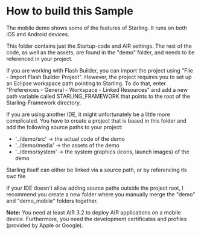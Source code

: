 How to build this Sample
========================

The mobile demo shows some of the features of Starling. It runs on both iOS and Android devices.

This folder contains just the Startup-code and AIR settings. The rest of the code, as well as the assets, are found in the "demo" folder, and needs to be referenced in your project.

If you are working with Flash Builder, you can import the project using "File - Import Flash Builder Project". However, the project requires you to set up an Eclipse workspace path pointing to Starling. To do that, enter "Preferences - General - Workspace - Linked Resources" and add a new path variable called STARLING_FRAMEWORK that points to the root of the Starling-Framework directory.

If you are using another IDE, it might unfortunately be a little more complicated. You have to create a project that is based in this folder and add the following source paths to your project:

  * '../demo/src' -> the actual code of the demo
  * '../demo/media' -> the assets of the demo
  * '../demo/system' -> the system graphics (icons, launch images) of the demo

Starling itself can either be linked via a source path, or by referencing its swc file.

If your IDE doesn't allow adding source paths outside the project root, I recommend you create a new folder where you manually merge the "demo" and "demo_mobile" folders together.

**Note:** You need at least AIR 3.2 to deploy AIR applications on a mobile device. Furthermore, you need the development certificates and profiles (provided by Apple or Google).
